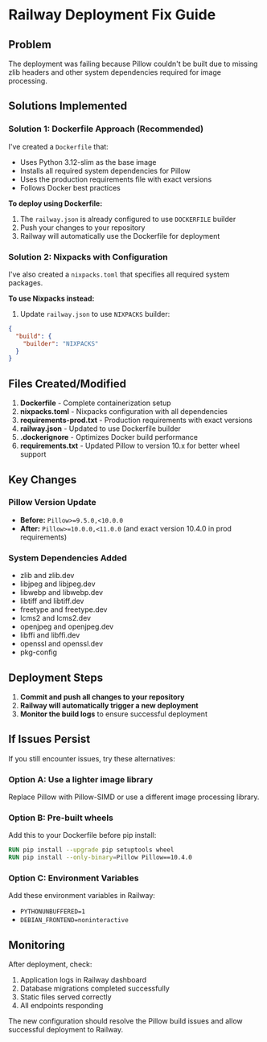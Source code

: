 # Railway Deployment Fix Guide

## Problem
The deployment was failing because Pillow couldn't be built due to missing zlib headers and other system dependencies required for image processing.

## Solutions Implemented

### Solution 1: Dockerfile Approach (Recommended)
I've created a `Dockerfile` that:
- Uses Python 3.12-slim as the base image
- Installs all required system dependencies for Pillow
- Uses the production requirements file with exact versions
- Follows Docker best practices

**To deploy using Dockerfile:**
1. The `railway.json` is already configured to use `DOCKERFILE` builder
2. Push your changes to your repository
3. Railway will automatically use the Dockerfile for deployment

### Solution 2: Nixpacks with Configuration
I've also created a `nixpacks.toml` that specifies all required system packages.

**To use Nixpacks instead:**
1. Update `railway.json` to use `NIXPACKS` builder:
```json
{
  "build": {
    "builder": "NIXPACKS"
  }
}
```

## Files Created/Modified

1. **Dockerfile** - Complete containerization setup
2. **nixpacks.toml** - Nixpacks configuration with all dependencies  
3. **requirements-prod.txt** - Production requirements with exact versions
4. **railway.json** - Updated to use Dockerfile builder
5. **.dockerignore** - Optimizes Docker build performance
6. **requirements.txt** - Updated Pillow to version 10.x for better wheel support

## Key Changes

### Pillow Version Update
- **Before:** `Pillow>=9.5.0,<10.0.0`
- **After:** `Pillow>=10.0.0,<11.0.0` (and exact version 10.4.0 in prod requirements)

### System Dependencies Added
- zlib and zlib.dev
- libjpeg and libjpeg.dev  
- libwebp and libwebp.dev
- libtiff and libtiff.dev
- freetype and freetype.dev
- lcms2 and lcms2.dev
- openjpeg and openjpeg.dev
- libffi and libffi.dev
- openssl and openssl.dev
- pkg-config

## Deployment Steps

1. **Commit and push all changes to your repository**
2. **Railway will automatically trigger a new deployment**
3. **Monitor the build logs** to ensure successful deployment

## If Issues Persist

If you still encounter issues, try these alternatives:

### Option A: Use a lighter image library
Replace Pillow with Pillow-SIMD or use a different image processing library.

### Option B: Pre-built wheels
Add this to your Dockerfile before pip install:
```dockerfile
RUN pip install --upgrade pip setuptools wheel
RUN pip install --only-binary=Pillow Pillow==10.4.0
```

### Option C: Environment Variables
Add these environment variables in Railway:
- `PYTHONUNBUFFERED=1`
- `DEBIAN_FRONTEND=noninteractive`

## Monitoring
After deployment, check:
1. Application logs in Railway dashboard
2. Database migrations completed successfully
3. Static files served correctly
4. All endpoints responding

The new configuration should resolve the Pillow build issues and allow successful deployment to Railway.
